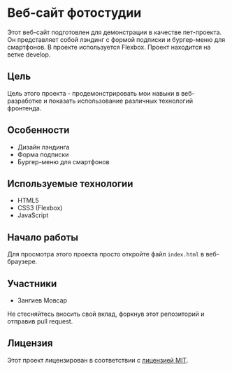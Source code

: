 # Веб-сайт фотостудии

Этот веб-сайт подготовлен для демонстрации в качестве пет-проекта. Он представляет собой лэндинг с формой подписки и бургер-меню для смартфонов. В проекте используется Flexbox. Проект находится на ветке develop.

## Цель

Цель этого проекта - продемонстрировать мои навыки в веб-разработке и показать использование различных технологий фронтенда.

## Особенности

- Дизайн лэндинга
- Форма подписки
- Бургер-меню для смартфонов

## Используемые технологии

- HTML5
- CSS3 (Flexbox)
- JavaScript

## Начало работы

Для просмотра этого проекта просто откройте файл `index.html` в веб-браузере.

## Участники

- Зангиев Мовсар

Не стесняйтесь вносить свой вклад, форкнув этот репозиторий и отправив pull request.

## Лицензия

Этот проект лицензирован в соответствии с [лицензией MIT](LICENSE).